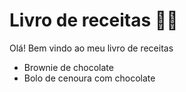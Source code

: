# Livro de receitas :man_cook:

Olá! Bem vindo ao meu livro de receitas

- Brownie de chocolate
- Bolo de cenoura com chocolate
